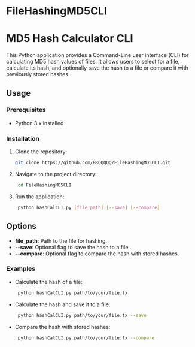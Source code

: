 # FileHashingMD5CLI
# MD5 Hash Calculator CLI

This Python application provides a Command-Line user interface (CLI) for calculating MD5 hash values of files. It allows users to select for a file, calculate its hash, and optionally save the hash to a file or compare it with previously stored hashes.

## Usage
### Prerequisites

- Python 3.x installed

### Installation

1. Clone the repository:

   ```bash
   git clone https://github.com/BRQQQQQ/FileHashingMD5CLI.git
2. Navigate to the project directory:
   ```bash
    cd FileHashingMD5CLI
    ```
3. Run the application:
   ```bash
    python hashCalCLI.py [file_path] [--save] [--compare]
    ```
## Options

- **file_path**: Path to the file for hashing.
- **--save**: Optional flag to save the hash to a file..
- **--compare**: Optional flag to compare the hash with stored hashes.

### Examples

- Calculate the hash of a file:
   ```bash
    python hashCalCLI.py path/to/your/file.tx
    ```
- Calculate the hash and save it to a file:
   ```bash
    python hashCalCLI.py path/to/your/file.tx --save
    ```
- Compare the hash with stored hashes:
   ```bash
    python hashCalCLI.py path/to/your/file.tx --compare
    ```

